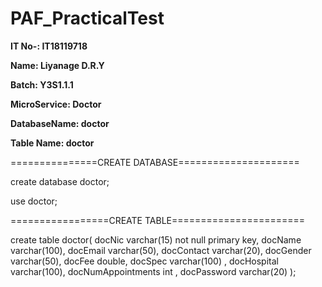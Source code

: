 # PAF_PracticalTest
**IT No-: IT18119718**
 
**Name: Liyanage D.R.Y**

**Batch: Y3S1.1.1**

**MicroService: Doctor** 


**DatabaseName: doctor**

**Table Name: doctor**


===============CREATE DATABASE=====================

create database doctor;

use doctor;


=================CREATE TABLE=======================


create table doctor(
docNic varchar(15) not null primary key,
docName varchar(100),
docEmail varchar(50),
docContact varchar(20),
docGender varchar(50),
docFee double,
docSpec varchar(100) ,
docHospital varchar(100),
docNumAppointments int ,
docPassword varchar(20) 
);
